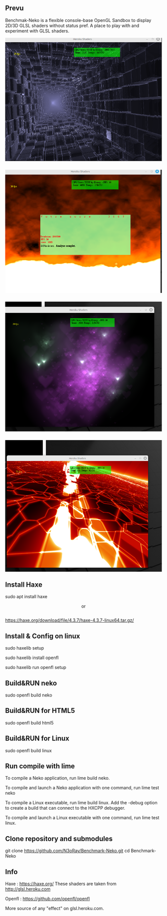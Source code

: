 ## Prevu
Benchmak-Neko is a flexible console-base OpenGL Sandbox to display 2D/3D GLSL shaders without status pref. 
A place to play with and experiment with GLSL shaders.
<div style="display: flex; justify-content: center; align-items: center; gap: 1em; margin: 0 0 2em 0;">
  <img src="./prevu0.png" style="flex-grow: 1; flex-shrink: 1;" />
</div>

<div style="display: flex; justify-content: center; align-items: center; gap: 1em; margin: 0 0 2em 0;">
  <img src="./prevu1.png" style="flex-grow: 1; flex-shrink: 1;" />
</div>

<div style="display: flex; justify-content: center; align-items: center; gap: 1em; margin: 0 0 2em 0;">
  <img src="./prevu2.png" style="flex-grow: 1; flex-shrink: 1;" />
</div>

<div style="display: flex; justify-content: center; align-items: center; gap: 1em; margin: 0 0 2em 0;">
  <img src="./prevu3.png" style="flex-grow: 1; flex-shrink: 1;" />
</div>

## Install Haxe

sudo apt install haxe
<div style="display: flex; justify-content: center; align-items: center; gap: 1em; margin: 0 0 2em 0;">
or
</div>

https://haxe.org/download/file/4.3.7/haxe-4.3.7-linux64.tar.gz/

## Install & Config on linux

sudo haxelib setup

sudo haxelib install openfl

sudo haxelib run openfl setup

## Build&RUN neko

sudo openfl build neko

## Build&RUN for HTML5

sudo openfl build html5

## Build&RUN for Linux

sudo openfl build linux

## Run compile with lime

To compile a Neko application, run lime build neko.

To compile and launch a Neko application with one command, run lime test neko

To compile a Linux executable, run lime build linux. Add the -debug option to create a build that can connect to the HXCPP debugger.

To compile and launch a Linux executable with one command, run lime test linux.


## Clone repository and submodules

git clone https://github.com/N3oRay/Benchmark-Neko.git
cd Benchmark-Neko


## Info
Haxe : https://haxe.org/
These shaders are taken from http://glsl.heroku.com

Openfl :
https://github.com/openfl/openfl

More source of any "effect" on glsl.heroku.com.
